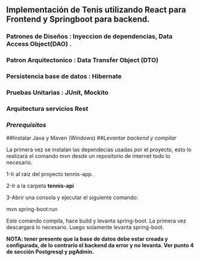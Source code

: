 ##  Implementación  de Tenis  utilizando React para Frontend y Springboot para backend.
### Patrones de Diseños : Inyeccion de dependencias, Data Access Object(DAO) .
### Patron Arquitectonico : Data Transfer Object (DTO)
### Persistencia base de datos : Hibernate
### Pruebas Unitarias : JUnit, Mockito
### Arquitectura servicios Rest


### *Prerequisitos*
##Instalar Java y Maven (Windows)
##*Levantar backend y compilar*

La primera vez se instalan las dependecias usadas por el proyecto, esto lo realizará el comando mvn desde un repositorio de internet todo lo necesario.

1-Ir al raiz del proyecto tennis-app.

2-Ir a la carpeta **tennis-api**

3-Abrir una consola y ejecutar el siguiente comando:

mvn spring-boot:run

Este comando compila, hace build y levanta spring-boot. La primera vez descargará lo necesario. Luego solamente levanta spring-boot.

**NOTA: tener presente que la base de datos debe estar creada y configurada, de lo contrario el backend da error y no levanta. Ver punto 4 de sección Postgresql y pgAdmin.**





